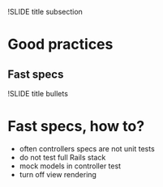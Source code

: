 !SLIDE title subsection

# Good practices
## Fast specs

!SLIDE title bullets

# Fast specs, how to?

* often controllers specs are not unit tests
* do not test full Rails stack
* mock models in controller test
* turn off view rendering

